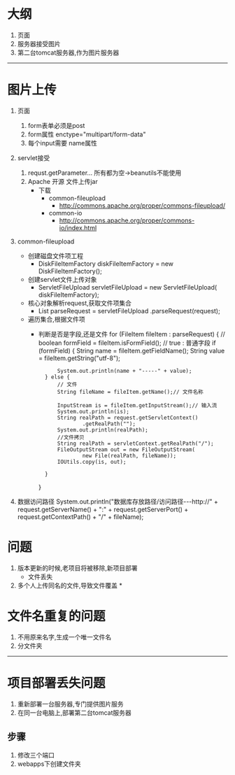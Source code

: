 # 大纲 #
1. 页面
2. 服务器接受图片
3. 第二台tomcat服务器,作为图片服务器




----------
# 图片上传 #
1. 页面
	1. form表单必须是post
	2. form属性 enctype="multipart/form-data"
	3. 每个input需要 name属性

2. servlet接受 
	1. requst.getParameter... 所有都为空->beanutils不能使用
	2. Apache 开源 文件上传jar
		* 下载
			* common-fileupload
				*  http://commons.apache.org/proper/commons-fileupload/
			* common-io
				* http://commons.apache.org/proper/commons-io/index.html


3. common-fileupload
	* 创建磁盘文件项工程
		* DiskFileItemFactory diskFileItemFactory = new DiskFileItemFactory();
	* 创建servlet文件上传对象
		* ServletFileUpload servletFileUpload = new ServletFileUpload(
				diskFileItemFactory);
	* 核心对象解析request,获取文件项集合
		* List<FileItem> parseRequest = servletFileUpload
					.parseRequest(request);
	* 遍历集合,根据文件项	
		* 判断是否是字段,还是文件
			for (FileItem fileItem : parseRequest) {
				//
				boolean formField = fileItem.isFormField();
				// true : 普通字段
				if (formField) {
					String name = fileItem.getFieldName();
					String value = fileItem.getString("utf-8");

					System.out.println(name + "-----" + value);
				} else {
					// 文件
					String fileName = fileItem.getName();// 文件名称

					InputStream is = fileItem.getInputStream();// 输入流
					System.out.println(is);
					String realPath = request.getServletContext()
							.getRealPath("");
					System.out.println(realPath);
					//文件拷贝
					String realPath = servletContext.getRealPath("/");
					FileOutputStream out = new FileOutputStream(
							new File(realPath, fileName));
					IOUtils.copy(is, out);

				}
			}


4. 数据访问路径
	System.out.println("数据库存放路径/访问路径---http://"
						+ request.getServerName() + ":"
						+ request.getServerPort() + request.getContextPath()
						+ "/" + fileName);


# 问题 #
1. 版本更新的时候,老项目将被移除,新项目部署
	* 文件丢失
2. 多个人上传同名的文件,导致文件覆盖
	*

# 文件名重复的问题  #
1. 不用原来名字,生成一个唯一文件名
2. 分文件夹


----------

# 项目部署丢失问题 #
1. 重新部署一台服务器,专门提供图片服务
2. 在同一台电脑上,部署第二台tomcat服务器

## 步骤 ##
1. 修改三个端口
2. webapps下创建文件夹


